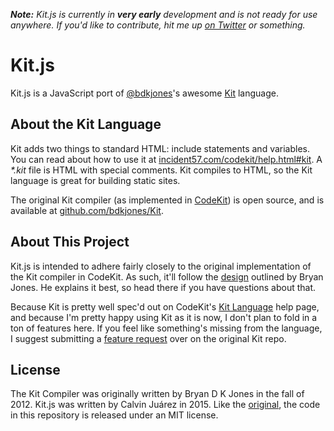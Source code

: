 _**Note:** Kit.js is currently in **very early** development and is not ready for use anywhere. If you'd like to contribute, hit me up [on Twitter][@calvinjuarez] or something._

# Kit.js

Kit.js is a JavaScript port of [@bdkjones]'s awesome [Kit] language.


## About the Kit Language

Kit adds two things to standard HTML: include statements and variables. You can read about how to use it at [incident57.com/codekit/help.html#kit][Kit]. A _*.kit_ file is HTML with special comments. Kit compiles to HTML, so the Kit language is great for building static sites.

The original Kit compiler (as implemented in [CodeKit]) is open source, and is available at [github.com/bdkjones/Kit][Kit repo].


## About This Project

Kit.js is intended to adhere fairly closely to the original implementation of the Kit compiler in CodeKit. As such, it'll follow the [design] outlined by Bryan Jones. He explains it best, so head there if you have questions about that.

Because Kit is pretty well spec'd out on CodeKit's [Kit Language][Kit] help page, and because I'm pretty happy using Kit as it is now, I don't plan to fold in a ton of features here. If you feel like something's missing from the language, I suggest submitting a [feature request][issues] over on the original Kit repo.


## License

The Kit Compiler was originally written by Bryan D K Jones in the fall of 2012. Kit.js was written by Calvin Juárez in 2015. Like the [original][license], the code in this repository is released under an MIT license.


[@calvinjuarez]: https://twitter.com/calvinjuarez
[@bdkjones]:     https://github.com/bdkjones
[Kit]:           http://incident57.com/codekit/help.html#kit "CodeKit — Help : Languages — Kit"
[CodeKit]:       http://incident57.com/codekit/ "CodeKit: THE Mac App For Web Developers"
[Kit repo]:      https://github.com/bdkjones/Kit "bdkjones/Kit"
[design]:        https://github.com/bdkjones/Kit#design- "bdkjones/Kit#design-"
[license]:       https://github.com/bdkjones/Kit#license "bdkjones/Kit#license"
[issues]:        https://github.com/bdkjones/Kit/issues "bdkjones/Kit/issues"
